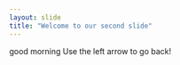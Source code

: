 ```yaml
---
layout: slide
title: "Welcome to our second slide"
---
```

good morning
Use the left arrow to go back!
